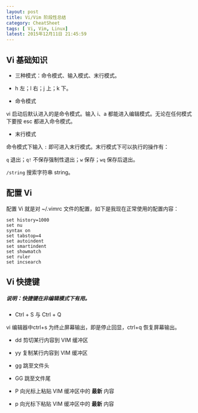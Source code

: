 ```yaml
---
layout: post
title: Vi/Vim 阶段性总结
category: CheatSheet
tags: [ Vi, Vim, Linux]
latest: 2015年12月11日 21:45:59
---
```


Vi 基础知识
-

- 三种模式：命令模式、输入模式、末行模式。

- h 左；l 右；j 上；k 下。

- 命令模式

vi 启动后默认进入的是命令模式。输入 i、a 都能进入编辑模式。无论在任何模式下要按 esc 都进入命令模式。

- 末行模式

命令模式下输入 `:` 即可进入末行模式。末行模式下可以执行的操作有：

`q` 退出；`q!` 不保存强制性退出；`w` 保存；`wq` 保存后退出。

`/string` 搜索字符串 string。

配置 Vi
-

配置 Vi 就是对 ~/.vimrc 文件的配置，如下是我现在正常使用的配置内容：

```
set history=1000
set nu
syntax on
set tabstop=4
set autoindent
set smartindent
set showmatch
set ruler
set incsearch
```

Vi 快捷键
-

##### 说明：快捷键在非编辑模式下有用。

- Ctrl + S 与 Ctrl + Q

vi 编辑器中ctrl+s 为终止屏幕输出，即是停止回显，ctrl+q 恢复屏幕输出。

- dd 剪切某行内容到 VIM 缓冲区

- yy 复制某行内容到 VIM 缓冲区

- gg 跳至文件头

- GG 跳至文件尾

- P 向光标上粘贴 VIM 缓冲区中的 **最新** 内容

- p 向光标下粘贴 VIM 缓冲区中的 **最新** 内容
